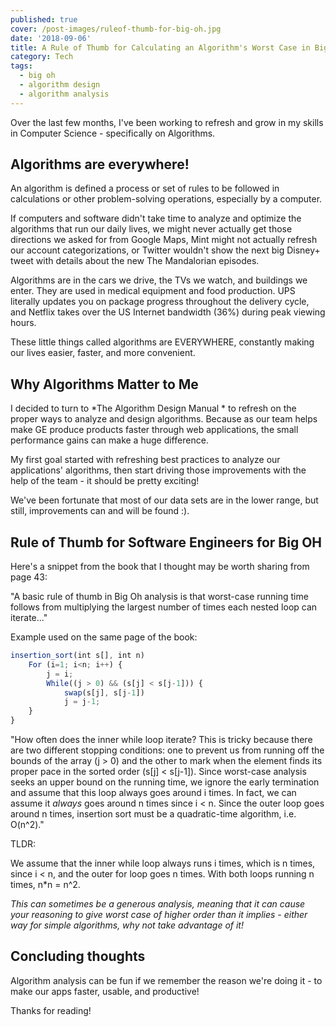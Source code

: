 ```yaml
---
published: true
cover: /post-images/ruleof-thumb-for-big-oh.jpg
date: '2018-09-06'
title: A Rule of Thumb for Calculating an Algorithm's Worst Case in Big O Notation
category: Tech
tags:
  - big oh
  - algorithm design
  - algorithm analysis
---
```

Over the last few months, I've been working to refresh and grow in my skills in Computer Science - specifically on Algorithms.

## Algorithms are everywhere!

An algorithm is defined a process or set of rules to be followed in calculations or other problem-solving operations, especially by a computer.

If computers and software didn't take time to analyze and optimize the algorithms that run our daily lives, we might never actually get those directions we asked for from Google Maps, Mint might not actually refresh our account categorizations, or Twitter wouldn't show the next big Disney+ tweet with details about the new The Mandalorian episodes.

Algorithms are in the cars we drive, the TVs we watch, and buildings we enter. They are used in medical equipment and food production. UPS literally updates you on package progress throughout the delivery cycle, and Netflix takes over the US Internet bandwidth (36%) during peak viewing hours.

These little things called algorithms are EVERYWHERE, constantly making our lives easier, faster, and more convenient.

## Why Algorithms Matter to Me

I decided to turn to *The Algorithm Design Manual * to refresh on the proper ways to analyze and design algorithms. Because as our team helps make GE produce products faster through web applications, the small performance gains can make a huge difference.

My first goal started with refreshing best practices to analyze our applications' algorithms, then start driving those improvements with the help of the team - it should be pretty exciting! 

We've been fortunate that most of our data sets are in the lower range, but still, improvements can and will be found :).

## Rule of Thumb for Software Engineers for Big OH

Here's a snippet from the book that I thought may be worth sharing from page 43:

"A basic rule of thumb in Big Oh analysis is that worst-case running time follows from multiplying the largest number of times each nested loop can iterate..."

Example used on the same page of the book:

```javascript
insertion_sort(int s[], int n)
	For (i=1; i<n; i++) {
		j = i;
		While((j > 0) && (s[j] < s[j-1])) {
			swap(s[j], s[j-1])
			j = j-1;
	}
}
```

"How often does the inner while loop iterate? This is tricky because there are two different stopping conditions: one to prevent us from running off the bounds of the array (j > 0) and the other to mark when the element finds its proper pace in the sorted order (s[j] < s[j-1]). Since worst-case analysis seeks an upper bound on the running time, we ignore the early termination and assume that this loop always goes around i times. In fact, we can assume it *always* goes around n times since i < n. Since the outer loop goes around n times, insertion sort must be a quadratic-time algorithm, i.e. O(n^2)."

TLDR:

We assume that the inner while loop always runs i times, which is n times, since i < n, and the outer for loop goes n times. With both loops running n times, n*n = n^2.

*This can sometimes be a generous analysis, meaning that it can cause your reasoning to give worst case of higher order than it implies - either way for simple algorithms, why not take advantage of it!*

## Concluding thoughts

Algorithm analysis can be fun if we remember the reason we're doing it - to make our apps faster, usable, and productive!

Thanks for reading!



